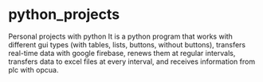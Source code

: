 # python_projects
Personal projects with python
It is a python program that works with different gui types
(with tables, lists, buttons, without buttons), transfers 
real-time data with google firebase, renews them at regular
intervals, transfers data to excel files at every interval, 
and receives information from plc with opcua.
